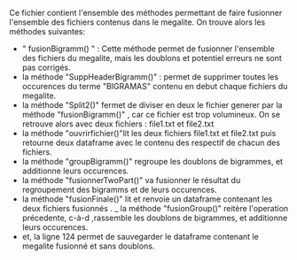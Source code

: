 Ce fichier contient l'ensemble des méthodes permettant de faire fusionner l'ensemble des fichiers contenus dans le megalite.
On trouve alors les méthodes suivantes:
- " fusionBigramm() " : Cette méthode permet de fusionner l'ensemble des fichiers du megalite, mais les doublons et potentiel erreurs
ne sont pas corrigés.
- la méthode "SuppHeaderBigramm()" : permet de supprimer toutes les occurences du terme "BIGRAMAS" contenu en debut chaque fichiers
du megalite.
- la méthode "Split2()" fermet de diviser en deux le fichier generer par la méthode "fusionBigramm()" , car ce fichier est trop
 volumineux. On se retrouve alors avec deux fichiers : file1.txt et file2.txt
- la méthode "ouvrirfichier()"lit les deux fichiers file1.txt et file2.txt puis retourne deux dataframe avec le contenu des
 respectif de chacun des fichiers.
- la méthode "groupBigramm()" regroupe les doublons de bigrammes, et additionne leurs occurences.
- la méthode "fusionnerTwoPart()" va fusionner le résultat du regroupement des bigramms et de leurs occurences. 
- la méthode "fusionFinale()" lit et renvoie un dataframe contenant les deux fichiers fusionnés .
_ la méthode "fusionGroup()" reitère l'operation précedente, c-à-d ,rassemble les doublons de bigrammes, et additionne leurs
occurences.
- et, la ligne 124 permet de sauvegarder le dataframe contenant le megalite fusionné et sans doublons.
